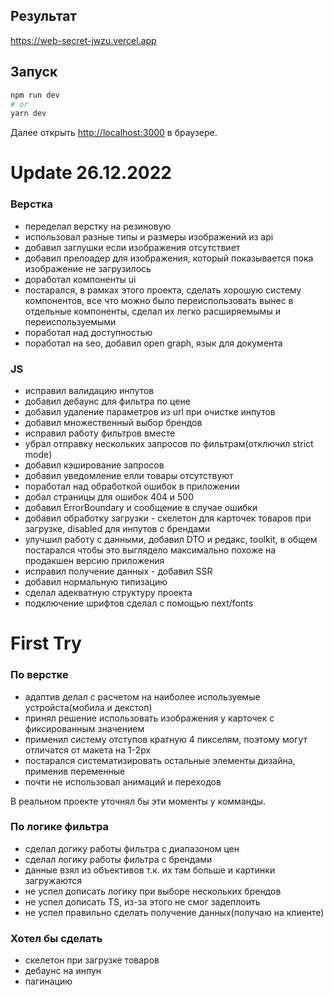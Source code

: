 ## Результат

https://web-secret-jwzu.vercel.app

## Запуск

```bash
npm run dev
# or
yarn dev
```

Далее открыть [http://localhost:3000](http://localhost:3000) в браузере.

# Update 26.12.2022
### Верстка
- переделал верстку на резиновую
- использовал разные типы и размеры изображений из api
- добавил заглушки если изображения отсутствиет
- добавил прелоадер для изображения, который показывается пока изображение не загрузилось
- доработал компоненты ui
- постарался, в рамках этого проекта, сделать хорошую систему компонентов, все что можно было переиспользовать вынес в отдельные компоненты, сделал их легко расширяемымы и переиспользуемыми
- поработал над доступностью
- поработал на seo, добавил open graph, язык для документа

### JS
- исправил валидацию инпутов
- добавил дебаунс для фильтра по цене 
- добавил удаление параметров из url при очистке инпутов 
- добавил множественный выбор брендов
- исправил работу фильтров вместе
- убрал отправку нескольких запросов по фильтрам(отключил strict mode)
- добавил кэширование запросов
- добавил уведомление елли товары отсутствуют
- поработал над обработкой ошибок в приложении 
- добал страницы для ошибок 404 и 500
- добавил ErrorBoundary и сообщение в случае ошибки
- добавил обработку загрузки - скелетон для карточек товаров при загрузке, disabled для инпутов с брендами
- улучшил работу с данными, добавил DTO и редакс, toolkit, в общем постарался чтобы это выглядело максимально похоже на продакшен версию приложения
- исправил получение данных - добавил SSR
- добавил нормальную типизацию
- сделал адекватную структуру проекта
- подключение шрифтов сделал с помощью next/fonts

# First Try
### По верстке
- адаптив делал с расчетом на наиболее используемые устройста(мобила и декстоп)
- принял решение использовать изображения у карточек с фиксированным значением
- применил систему отступов кратную 4 пикселям, поэтому могут отличатся от макета на 1-2px
- постарался систематизировать остальные элементы дизайна, применив переменные
- почти не использовал анимаций и переходов

В реальном проекте уточнял бы эти моменты у комманды.


### По логике фильтра
- сделал догику работы фильтра с диапазоном цен
- сделал логику работы фильтра с брендами
- данные взял из объективов т.к. их там больше и картинки загружаются
- не успел дописать логику при выборе нескольких брендов
- не успел дописать TS, из-за этого не смог задеплоить
- не успел правильно сделать получение данных(получаю на клиенте)


### Хотел бы сделать
- скелетон при загрузке товаров
- дебаунс на инпун
- пагинацию
















